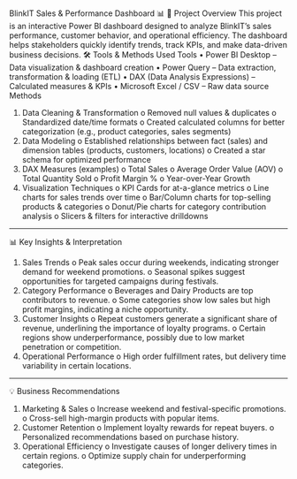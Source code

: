 BlinkIT Sales & Performance Dashboard 📊
📌 Project Overview
This project is an interactive Power BI dashboard designed to analyze BlinkIT’s sales performance, customer behavior, and operational efficiency. The dashboard helps stakeholders quickly identify trends, track KPIs, and make data-driven business decisions.
🛠️ Tools & Methods Used
Tools
•	Power BI Desktop – Data visualization & dashboard creation
•	Power Query – Data extraction, transformation & loading (ETL)
•	DAX (Data Analysis Expressions) – Calculated measures & KPIs
•	Microsoft Excel / CSV – Raw data source
Methods
1.	Data Cleaning & Transformation
o	Removed null values & duplicates
o	Standardized date/time formats
o	Created calculated columns for better categorization (e.g., product categories, sales segments)
2.	Data Modeling
o	Established relationships between fact (sales) and dimension tables (products, customers, locations)
o	Created a star schema for optimized performance
3.	DAX Measures (examples)
o	Total Sales
o	Average Order Value (AOV)
o	Total Quantity Sold
o	Profit Margin %
o	Year-over-Year Growth
4.	Visualization Techniques
o	KPI Cards for at-a-glance metrics
o	Line charts for sales trends over time
o	Bar/Column charts for top-selling products & categories
o	Donut/Pie charts for category contribution analysis
o	Slicers & filters for interactive drilldowns
________________________________________
📊 Key Insights & Interpretation
1.	Sales Trends
o	Peak sales occur during weekends, indicating stronger demand for weekend promotions.
o	Seasonal spikes suggest opportunities for targeted campaigns during festivals.
2.	Category Performance
o	Beverages and Dairy Products are top contributors to revenue.
o	Some categories show low sales but high profit margins, indicating a niche opportunity.
3.	Customer Insights
o	Repeat customers generate a significant share of revenue, underlining the importance of loyalty programs.
o	Certain regions show underperformance, possibly due to low market penetration or competition.
4.	Operational Performance
o	High order fulfillment rates, but delivery time variability in certain locations.
________________________________________
💡 Business Recommendations
1.	Marketing & Sales
o	Increase weekend and festival-specific promotions.
o	Cross-sell high-margin products with popular items.
2.	Customer Retention
o	Implement loyalty rewards for repeat buyers.
o	Personalized recommendations based on purchase history.
3.	Operational Efficiency
o	Investigate causes of longer delivery times in certain regions.
o	Optimize supply chain for underperforming categories.
